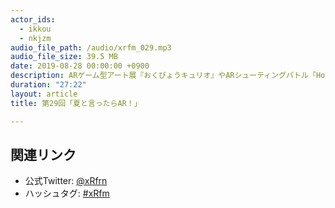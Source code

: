 ```yaml
---
actor_ids:
  - ikkou
  - nkjzm
audio_file_path: /audio/xrfm_029.mp3
audio_file_size: 39.5 MB
date: 2019-08-28 00:00:00 +0900
description: ARゲーム型アート展『おくびょうキュリオ』やARシューティングバトル「HoloBreak」を始めとしたデート情報や、AR系の最新トピックス、VRサマ、VRアワード、VRAA、VRM勉強会、バーチャル性生活の話などをしました。
duration: "27:22"
layout: article
title: 第29回「夏と言ったらAR！」

---
```


## 関連リンク

- 公式Twitter: [@xRfrn](https://twitter.com/xrfrn)
- ハッシュタグ: [#xRfm](https://twitter.com/hashtag/xRfm?src=hash)
